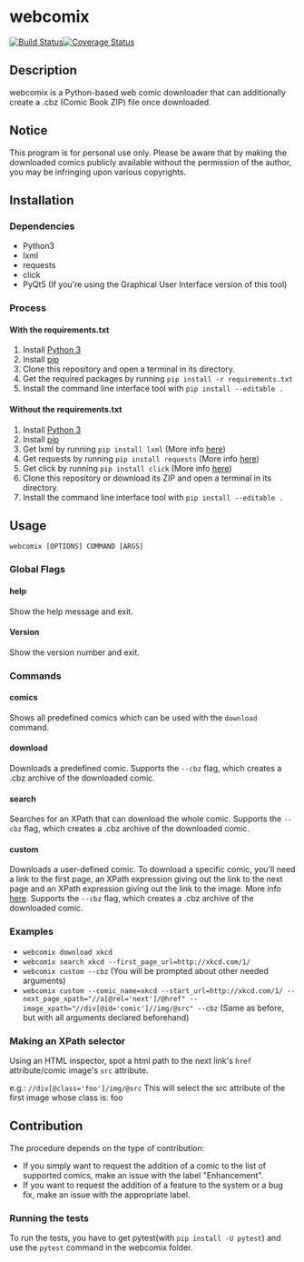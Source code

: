 # webcomix

[![Build Status](https://travis-ci.org/J-CPelletier/webcomix.svg?branch=master)](https://travis-ci.org/J-CPelletier/webcomix)[![Coverage Status](https://coveralls.io/repos/github/J-CPelletier/webcomix/badge.svg?branch=master)](https://coveralls.io/github/J-CPelletier/webcomix?branch=master)

## Description

webcomix is a Python-based web comic downloader that can additionally create a .cbz (Comic Book ZIP) file once downloaded.

## Notice

This program is for personal use only. Please be aware that by making the downloaded comics publicly available without the permission of the author, you may be infringing upon various copyrights.

## Installation

### Dependencies

* Python3
* lxml
* requests
* click
* PyQt5 (If you're using the Graphical User Interface version of this tool)

### Process

#### With the requirements.txt

1. Install [Python 3](https://www.python.org/downloads/)
2. Install [pip](https://pip.pypa.io/en/stable/installing/)
3. Clone this repository and open a terminal in its directory.
4. Get the required packages by running `pip install -r requirements.txt`
5. Install the command line interface tool with `pip install --editable .`

#### Without the requirements.txt

1. Install [Python 3](https://www.python.org/downloads/)
2. Install [pip](https://pip.pypa.io/en/stable/installing/)
3. Get lxml by running `pip install lxml` (More info [here](http://lxml.de/installation.html#where-to-get-it))
4. Get requests by running `pip install requests` (More info [here](http://docs.python-requests.org/en/master/user/install/))
5. Get click by running `pip install click` (More info [here](http://click.pocoo.org/5/quickstart/))
5. Clone this repository or download its ZIP and open a terminal in its directory.
6. Install the command line interface tool with `pip install --editable .`

## Usage

`webcomix [OPTIONS] COMMAND [ARGS]`

### Global Flags

#### help

Show the help message and exit.

#### Version

Show the version number and exit.

### Commands

#### comics

Shows all predefined comics which can be used with the `download` command.

#### download

Downloads a predefined comic. Supports the `--cbz` flag, which creates a .cbz archive of the downloaded comic.

#### search

Searches for an XPath that can download the whole comic. Supports the `--cbz` flag, which creates a .cbz archive of the downloaded comic. 

#### custom

Downloads a user-defined comic. To download a specific comic, you'll need a link to the first page, an XPath expression giving out the link to the next page and an XPath expression giving out the link to the image. More info [here](http://www.w3schools.com/xml/xpath_syntax.asp). Supports the `--cbz` flag, which creates a .cbz archive of the downloaded comic.

### Examples

* `webcomix download xkcd`
* `webcomix search xkcd --first_page_url=http://xkcd.com/1/`
* `webcomix custom --cbz` (You will be prompted about other needed arguments)
* `webcomix custom --comic_name=xkcd --start_url=http://xkcd.com/1/ --next_page_xpath="//a[@rel='next']/@href" --image_xpath="//div[@id='comic']//img/@src" --cbz` (Same as before, but with all arguments declared beforehand)

### Making an XPath selector

Using an HTML inspector, spot a html path to the next link's `href` attribute/comic image's `src` attribute.

e.g.: `//div[@class='foo']/img/@src`
This will select the src attribute of the first image whose class is: foo

## Contribution

The procedure depends on the type of contribution:

* If you simply want to request the addition of a comic to the list of supported comics, make an issue with the label "Enhancement".
* If you want to request the addition of a feature to the system or a bug fix, make an issue with the appropriate label.

### Running the tests

To run the tests, you have to get pytest(with `pip install -U pytest`) and use the `pytest` command in the webcomix folder.
